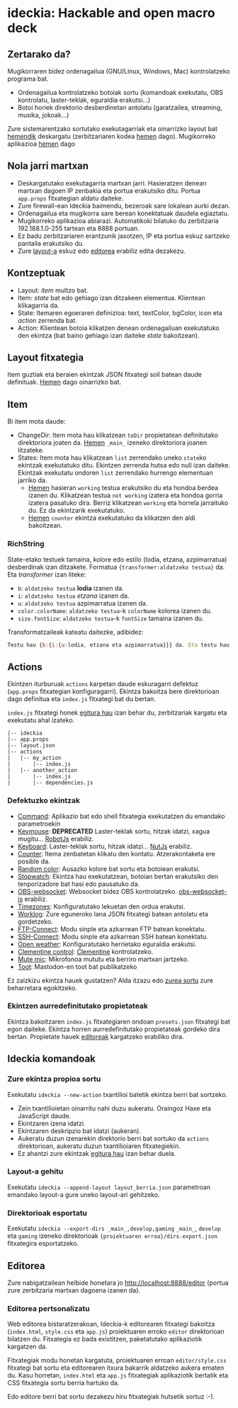 # ideckia: Hackable and open macro deck

## Zertarako da?

Mugikorraren bidez ordenagailua (GNU/Linux, Windows, Mac) kontrolatzeko programa bat.

* Ordenagailua kontrolatzeko botoiak sortu (komandoak exekutatu, OBS kontrolatu, laster-teklak, eguraldia erakutsi...)
* Botoi horiek direktorio desberdinetan antolatu (garatzailea, streaming, musika, jokoak...)

Zure sistemarentzako sortutako exekutagarriak eta oinarrizko layout bat [hemendik](https://github.com/ideckia/ideckia/releases) deskargatu (zerbitzariaren kodea [hemen](https://github.com/ideckia/ideckia_server) dago). Mugikorreko aplikazioa [hemen](https://github.com/ideckia/mobile_client/releases) dago

## Nola jarri martxan

* Deskargatutako exekutagarria martxan jarri. Hasieratzen denean martxan dagoen IP zenbakia eta portua erakutsiko ditu. Portua `app.props` fitxategian aldatu daiteke.
* Zure firewall-ean Ideckia baimendu, bezeroak sare lokalean aurki dezan.
* Ordenagailua eta mugikorra sare berean konektatuak daudela egiaztatu.
* Mugikorreko aplikazioa abiarazi. Automatikoki bilatuko du zerbitzaria 192.168.1.0-255 tartean eta 8888 portuan.
 * Ez badu zerbitzariaren erantzunik jasotzen, IP eta portua eskuz sartzeko pantaila erakutsiko du.
* Zure [layout-a](#layout-fitxategia) eskuz edo [editorea](#editorea) erabiliz edita dezakezu.

## Kontzeptuak

* Layout: _item_ multzo bat.
* Item: _state_ bat edo gehiago izan ditzakeen elementua. Klientean klikagarria da.
* State: Itemaren egoeraren definizioa: text, textColor, bgColor, icon eta _action_ zerrenda bat.
* Action: Klientean botoia klikatzen denean ordenagailuan exekutatuko den ekintza (bat baino gehiago izan daiteke _state_ bakoitzean).

## Layout fitxategia

Item guztiak eta beraien ekintzak JSON fitxategi soil batean daude definituak. [Hemen](./layout.json) dago oinarrizko bat.

## Item

Bi item mota daude:

* ChangeDir: Item mota hau klikatzean `toDir` propietatean definitutako direktoriora joaten da. [Hemen](./layout.json#L81-L98) `_main_` izeneko direktoriora joanen litzateke.
* States: Item mota hau klikatzean `list` zerrendako uneko `state`ko ekintzak exekutatuko ditu. Ekintzen zerrenda hutsa edo null izan daiteke. Ekintzak exekutatu ondoren `list` zerrendako hurrengo elementuan jarriko da.
  * [Hemen](./layout.json#L29-L44) hasieran `working` testua erakutsiko du eta hondoa berdea izanen du. Klikatzean testua `not working` izatera eta hondoa gorria izatera pasatuko dira. Berriz klikatzean `working` eta horrela jarraituko du. Ez da ekintzarik exekutatuko.
  * [Hemen](./layout.json#L45-L65) `counter` ekintza exekutatuko da klikatzen den aldi bakoitzean.
  
### RichString

State-etako testuek tamaina, kolore edo estilo (lodia, etzana, azpimarratua) desberdinak izan ditzakete. Formatua `{transformer:aldatzeko testua}` da. Eta _transformer_ izan liteke:

* `b`: `aldatzeko testua` **lodia** izanen da.
* `i`: `aldatzeko testua` _etzana_ izanen da.
* `u`: `aldatzeko testua` azpimarratua izanen da.
* `color.colorName`: `aldatzeko testua`-k `colorName` kolorea izanen du.
* `size.fontSize`: `aldatzeko testua`-k `fontSize` tamaina izanen du.

Transformatzaileak kateatu daitezke, adibidez:

```javascript
Testu hau {b:{i:{u:lodia, etzana eta azpimarratua}}} da. Eta testu hau, berriz, {color.red:{size.50:gorriz koloreztatua eta HANDIA}}
```

## Actions

Ekintzen iturburuak `actions` karpetan daude eskuragarri defektuz (`app.props` fitxategian konfiguragarri). Ekintza bakoitza bere direktorioan dago definitua eta `index.js` fitxategi bat du bertan.

`index.js` fitxategi honek [egitura hau](https://github.com/ideckia/ideckia_api#action-structure) izan behar du, zerbitzariak kargatu eta exekutatu ahal izateko.

```
|-- ideckia
|-- app.props
|-- layout.json
|-- actions
|   |-- my_action
|       |-- index.js
|   |-- another_action
|       |-- index.js
|       |-- dependencies.js
```
### Defektuzko ekintzak

* [Command](https://github.com/ideckia/action_command): Aplikazio bat edo shell fitxategia exekutatzen du emandako parametroekin
* [Keymouse](https://github.com/ideckia/action_keymouse): **DEPRECATED** Laster-teklak sortu, hitzak idatzi, xagua mugitu... [RobotJs](http://robotjs.io/) erabiliz.
* [Keyboard](https://github.com/ideckia/action_keyboard): Laster-teklak sortu, hitzak idatzi... [NutJs](http://nutjs.dev/) erabiliz.
* [Counter](https://github.com/ideckia/action_counter): Itema zenbatetan klikatu den kontatu. Atzerakontaketa ere posible da.
* [Random color](https://github.com/ideckia/action_random-color): Ausazko kolore bat sortu eta botoiean erakutsi.
* [Stopwatch](https://github.com/ideckia/action_stopwatch): Ekintza hau exekutatzean, botoian bertan erakutsiko den tenporizadore bat hasi edo pausatuko da.
* [OBS-websocket](https://github.com/ideckia/action_obs-websocket): Websocket bidez OBS kontrolatzeko. [obs-websocket-js](https://www.npmjs.com/package/obs-websocket-js) erabiliz.
* [Timezones](https://github.com/ideckia/action_timezones): Konfiguratutako lekuetan den ordua erakutsi.
* [Worklog](https://github.com/ideckia/action_worklog): Zure eguneroko lana JSON fitxategi batean antolatu eta gordetzeko.
* [FTP-Connect](https://github.com/ideckia/action_ftp-connect): Modu sinple eta azkarrean FTP batean konektatu.
* [SSH-Connect](https://github.com/ideckia/action_ssh-connect): Modu sinple eta azkarrean SSH batean konektatu.
* [Open weather](https://github.com/ideckia/action_open-weather): Konfiguratutako herrietako eguraldia erakutsi.
* [Clementine control](https://github.com/ideckia/action_clementine-control): [Clementine](https://www.clementine-player.org/) kontrolatzeko.
* [Mute mic](https://github.com/ideckia/action_mute-mic): Mikrofonoa mututu eta berriro martxan jartzeko.
* [Toot](https://github.com/ideckia/action_toot): Mastodon-en toot bat publikatzeko

Ez zaizkizu ekintza hauek gustatzen? Alda itzazu edo [zurea sortu](#zure-ekintza-propioa-sortu) zure beharretara egokitzeko.

### Ekintzen aurredefinitutako propietateak

Ekintza bakoitzaren `index.js` fitxategiaren ondoan `presets.json` fitxategi bat egon daiteke. Ekintza horren aurredefinitutako propietateak gordeko dira bertan. Propietate hauek [editoreak](#editorea) kargatzeko erabiliko dira.

## Ideckia komandoak

### Zure ekintza propioa sortu

Exekutatu `ideckia --new-action` txantilioi batetik ekintza berri bat sortzeko.
  * Zein txantilioietan oinarritu nahi duzu aukeratu. Oraingoz Haxe eta JavaScript daude.
  * Ekintzaren izena idatzi.
  * Ekintzaren deskripzio bat idatzi (aukeran).
  * Aukeratu duzun izenarekin direktorio berri bat sortuko da `actions` direktorioan, aukeratu duzun txantilioiaren fitxategiekin.
  * Ez ahantzi zure ekintzak [egitura hau](https://github.com/ideckia/ideckia_api#action-structure) izan behar duela.

### Layout-a gehitu

Exekutatu `ideckia --append-layout layout_berria.json` parametroan emandako layout-a gure uneko layout-ari gehitzeko.

### Direktorioak esportatu

Exekutatu `ideckia --export-dirs _main_,develop,gaming` `_main_`, `develop` eta `gaming` izeneko direktorioak `{proiektuaren erroa}/dirs.export.json` fitxategira esportatzeko.

## Editorea

Zure nabigatzailean helbide honetara jo [http://localhost:8888/editor](http://localhost:8888/editor) (portua zure zerbitzaria martxan dagoena izanen da).

### Editorea pertsonalizatu

Web editorea bistaratzerakoan, Ideckia-k editorearen fitxategi bakoitza (`index.html`, `style.css` eta `app.js`) proiektuaren erroko `editor` direktorioan bilatzen du. Fitxategia ez bada existitzen, paketatutako aplikaziotik kargatzen da.

Fitxategiak modu honetan kargatuta, proiektuaren erroan `editor/style.css` fitxategi bat sortu eta editorearen itxura bakarrik aldatzeko aukera ematen du. Kasu horretan, `index.html` eta `app.js` fitxategiak aplikaziotik bertatik eta CSS fitxategia sortu berria hartuko da.

Edo editore berri bat sortu dezakezu hiru fitxategiak hutsetik sortuz :-).
